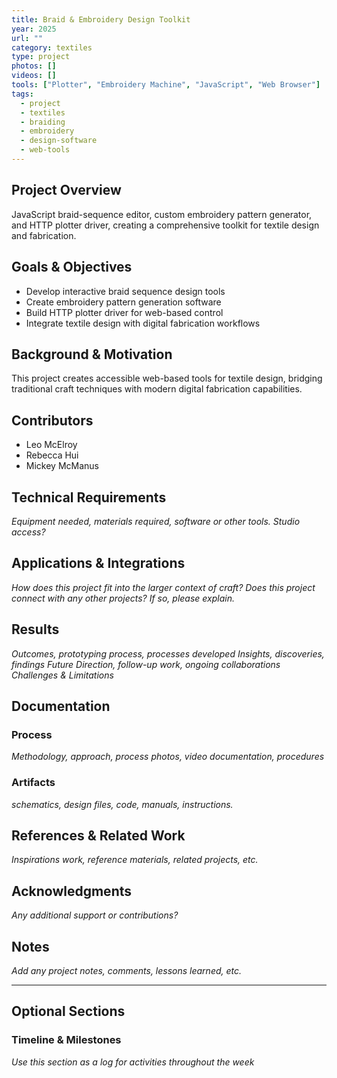```yaml
---
title: Braid & Embroidery Design Toolkit
year: 2025
url: ""
category: textiles
type: project
photos: []
videos: []
tools: ["Plotter", "Embroidery Machine", "JavaScript", "Web Browser"]
tags:
  - project
  - textiles
  - braiding
  - embroidery
  - design-software
  - web-tools
---
```

## Project Overview
JavaScript braid-sequence editor, custom embroidery pattern generator, and HTTP plotter driver, creating a comprehensive toolkit for textile design and fabrication.

## Goals & Objectives
- Develop interactive braid sequence design tools
- Create embroidery pattern generation software
- Build HTTP plotter driver for web-based control
- Integrate textile design with digital fabrication workflows

## Background & Motivation
This project creates accessible web-based tools for textile design, bridging traditional craft techniques with modern digital fabrication capabilities.

## Contributors 
- Leo McElroy
- Rebecca Hui
- Mickey McManus

## Technical Requirements
*Equipment needed, materials required, software or other tools. Studio access?*

## Applications & Integrations
*How does this project fit into the larger context of craft?*
*Does this project connect with any other projects? If so, please explain.*

## Results
*Outcomes, prototyping process, processes developed*
*Insights, discoveries, findings*
*Future Direction, follow-up work, ongoing collaborations*
*Challenges & Limitations*


## Documentation

### Process
*Methodology, approach, process photos, video documentation, procedures*

### Artifacts
*schematics, design files, code, manuals, instructions.*

## References & Related Work
*Inspirations work, reference materials, related projects, etc.*

## Acknowledgments
*Any additional support or contributions?*

## Notes
*Add any project notes, comments, lessons learned, etc.*

--- 
## Optional Sections 
### Timeline & Milestones
*Use this section as a log for activities throughout the week*